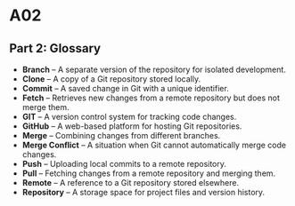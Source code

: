 # A02
## Part 2: Glossary

- **Branch** – A separate version of the repository for isolated development.
- **Clone** – A copy of a Git repository stored locally.
- **Commit** – A saved change in Git with a unique identifier.
- **Fetch** – Retrieves new changes from a remote repository but does not merge them.
- **GIT** – A version control system for tracking code changes.
- **GitHub** – A web-based platform for hosting Git repositories.
- **Merge** – Combining changes from different branches.
- **Merge Conflict** – A situation when Git cannot automatically merge code changes.
- **Push** – Uploading local commits to a remote repository.
- **Pull** – Fetching changes from a remote repository and merging them.
- **Remote** – A reference to a Git repository stored elsewhere.
- **Repository** – A storage space for project files and version history.
